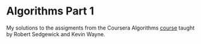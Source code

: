 # Algorithms Part 1
My solutions to the assigments from the Coursera Algorithms [course](https://www.coursera.org/learn/algorithms-part1) taught by Robert Sedgewick and Kevin Wayne.
